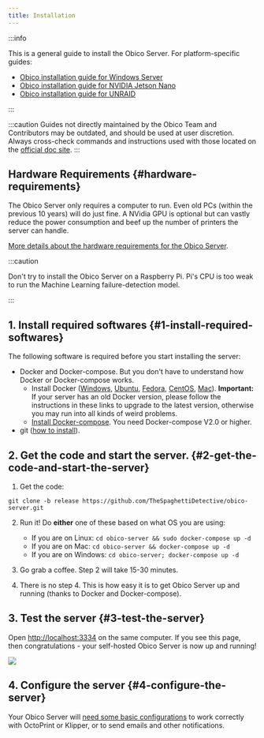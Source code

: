 ```yaml
---
title: Installation
---
```


:::info

This is a general guide to install the Obico Server. For platform-specific guides:

- [Obico installation guide for Windows Server](platform-specific/server_2019.md)
- [Obico installation guide for NVIDIA Jetson Nano](platform-specific/jetson_guide.md)
- [Obico installation guide for UNRAID](platform-specific/unraid_guide.md)

:::

:::caution
Guides not directly maintained by the Obico Team and Contributors may be outdated, and should be used at user discretion. Always cross-check commands and instructions used with those located on the [official doc site](https://www.obico.io/docs/server-guides/).
:::

## Hardware Requirements {#hardware-requirements}

The Obico Server only requires a computer to run. Even old PCs (within the previous 10 years) will do just fine. A NVidia GPU is optional but can vastly reduce the power consumption and beef up the number of printers the server can handle.

[More details about the hardware requirements for the Obico Server](hardware-requirements.md).

:::caution

Don't try to install the Obico Server on a Raspberry Pi. Pi's CPU is too weak to run the Machine Learning failure-detection model.

:::

## 1. Install required softwares {#1-install-required-softwares}

The following software is required before you start installing the server:

- Docker and Docker-compose. But you don't have to understand how Docker or Docker-compose works.
    - Install Docker ([Windows](https://docs.docker.com/docker-for-windows/install/), [Ubuntu](https://docs.docker.com/install/linux/docker-ce/ubuntu/), [Fedora](https://docs.docker.com/engine/install/fedora/), [CentOS](https://docs.docker.com/engine/install/centos/), [Mac](https://docs.docker.com/docker-for-mac/install/)). **Important:** If your server has an old Docker version, please follow the instructions in these links to upgrade to the latest version, otherwise you may run into all kinds of weird problems.
    - [Install Docker-compose](https://docs.docker.com/compose/install/). You need Docker-compose V2.0 or higher.
- git ([how to install](https://git-scm.com/downloads)).


## 2. Get the code and start the server. {#2-get-the-code-and-start-the-server}

1. Get the code:

```
git clone -b release https://github.com/TheSpaghettiDetective/obico-server.git
```

2. Run it! Do **either** one of these based on what OS you are using:
    - If you are on Linux: `cd obico-server && sudo docker-compose up -d`
    - If you are on Mac: `cd obico-server && docker-compose up -d`
    - If you are on Windows: `cd obico-server; docker-compose up -d`

3. Go grab a coffee. Step 2 will take 15-30 minutes.

4. There is no step 4. This is how easy it is to get Obico Server up and running (thanks to Docker and Docker-compose).

## 3. Test the server {#3-test-the-server}

Open [http://localhost:3334](http://localhost:3334) on the same computer. If you see this page, then congratulations - your self-hosted Obico Server is now up and running!

![](/img/server-guides/login-page.png)

## 4. Configure the server {#4-configure-the-server}

Your Obico Server will [need some basic configurations](configure.md) to work correctly with OctoPrint or Klipper, or to send emails and other notifications.
